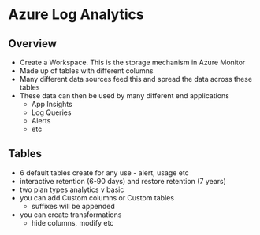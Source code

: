 # Azure Log Analytics

## Overview
- Create a Workspace. This is the storage mechanism in Azure Monitor
- Made up of tables with different columns
- Many different data sources feed this and spread the data across these tables
- These data can then be used by many different end applications
   - App Insights
   - Log Queries
   - Alerts
   - etc

## Tables
- 6 default tables create for any use - alert, usage etc
- interactive retention (6-90 days) and restore retention (7 years)
- two plan types analytics v basic
- you can add Custom columns or Custom tables
   - suffixes will be appended
- you can create transformations
   - hide columns, modify etc

